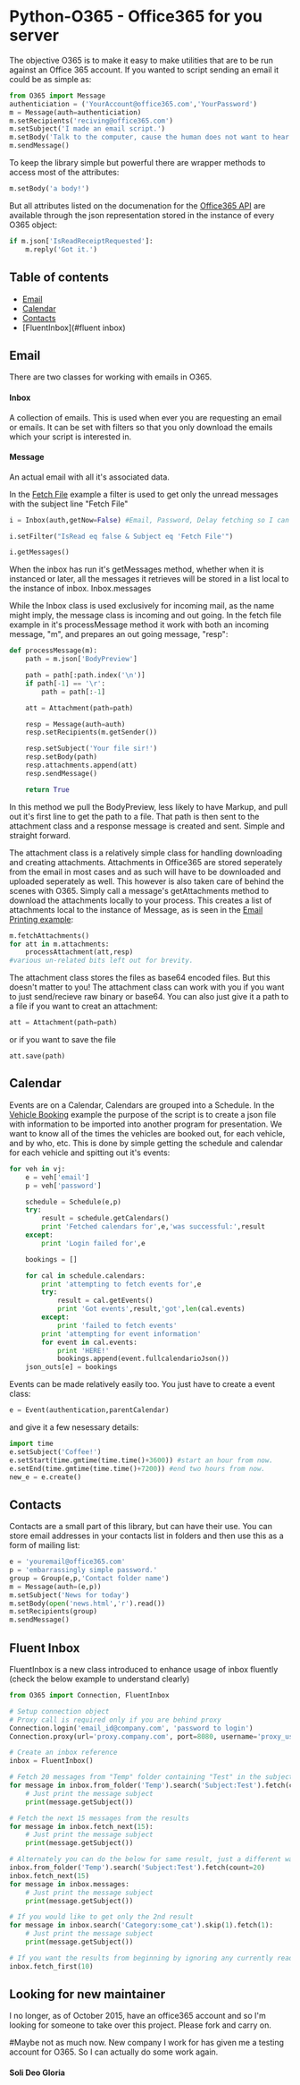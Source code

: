 # Python-O365 - Office365 for you server

The objective O365 is to make it easy to make utilities that are to be run against an Office 365 account. If you wanted to script sending an email it could be as simple as:

```python
from O365 import Message
authenticiation = ('YourAccount@office365.com','YourPassword')
m = Message(auth=authenticiation)
m.setRecipients('reciving@office365.com')
m.setSubject('I made an email script.')
m.setBody('Talk to the computer, cause the human does not want to hear it any more.')
m.sendMessage()
```

To keep the library simple but powerful there are wrapper methods to access most of the attributes:
```python
m.setBody('a body!')
```

But all attributes listed on the documenation for the [Office365 API](https://msdn.microsoft.com/office/office365/APi/api-catalog) are available through the json representation stored in the instance of every O365 object:
```python
if m.json['IsReadReceiptRequested']:
	m.reply('Got it.')
```

## Table of contents

- [Email](#email)
- [Calendar](#calendar)
- [Contacts](#contacts)
- [FluentInbox](#fluent inbox)

## Email
There are two classes for working with emails in O365.
#### Inbox
A collection of emails. This is used when ever you are requesting an email or emails. It can be set with filters so that you only download the emails which your script is interested in. 
#### Message
An actual email with all it's associated data.

In the [Fetch File](https://github.com/Narcolapser/python-o365/blob/master/examples/fetchFile.py) example a filter is used to get only the unread messages with the subject line "Fetch File"
```python
i = Inbox(auth,getNow=False) #Email, Password, Delay fetching so I can change the filters.

i.setFilter("IsRead eq false & Subject eq 'Fetch File'")

i.getMessages()
```

When the inbox has run it's getMessages method, whether when it is instanced or later, all the messages it retrieves will be stored in a list local to the instance of inbox. Inbox.messages

While the Inbox class is used exclusively for incoming mail, as the name might imply, the message class is incoming and out going. In the fetch file example in it's processMessage method it work with both an incoming message, "m", and prepares an out going message, "resp":
```python
def processMessage(m):
	path = m.json['BodyPreview']

	path = path[:path.index('\n')]
	if path[-1] == '\r':
		path = path[:-1]

	att = Attachment(path=path)

	resp = Message(auth=auth)
	resp.setRecipients(m.getSender())

	resp.setSubject('Your file sir!')
	resp.setBody(path)
	resp.attachments.append(att)
	resp.sendMessage()

	return True
```
In this method we pull the BodyPreview, less likely to have Markup, and pull out it's first line to get the path to a file. That path is then sent to the attachment class and a response message is created and sent. Simple and straight forward.

The attachment class is a relatively simple class for handling downloading and creating attachments. Attachments in Office365 are stored seperately from the email in most cases and as such will have to be downloaded and uploaded seperately as well. This however is also taken care of behind the scenes with O365. Simply call a message's getAttachments method to download the attachments locally to your process. This creates a list of attachments local to the instance of Message, as is seen in the [Email Printing example](https://github.com/Narcolapser/python-o365/blob/master/examples/EmailPrinting/emailprinting.py):
```python
m.fetchAttachments()
for att in m.attachments:
	processAttachment(att,resp)
#various un-related bits left out for brevity.
```
The attachment class stores the files as base64 encoded files. But this doesn't matter to you! The attachment class can work with you if you want to just send/recieve raw binary or base64. You can also just give it a path to a file if you want to creat an attachment:
```python
att = Attachment(path=path)
```
or if you want to save the file
```
att.save(path)
```

## Calendar
Events are on a Calendar, Calendars are grouped into a Schedule. In the [Vehicle Booking](https://github.com/Narcolapser/python-o365/blob/master/examples/VehicleBookings/veh.py) example the purpose of the script is to create a json file with information to be imported into another program for presentation. We want to know all of the times the vehicles are booked out, for each vehicle, and by who, etc. This is done by simple getting the schedule and calendar for each vehicle and spitting out it's events:
```python
for veh in vj:
	e = veh['email']
	p = veh['password']

	schedule = Schedule(e,p)
	try:
		result = schedule.getCalendars()
		print 'Fetched calendars for',e,'was successful:',result
	except:
		print 'Login failed for',e

	bookings = []

	for cal in schedule.calendars:
		print 'attempting to fetch events for',e
		try:
			result = cal.getEvents()
			print 'Got events',result,'got',len(cal.events)
		except:
			print 'failed to fetch events'
		print 'attempting for event information'
		for event in cal.events:
			print 'HERE!'
			bookings.append(event.fullcalendarioJson())
	json_outs[e] = bookings
```

Events can be made relatively easily too. You just have to create a event class:
```python
e = Event(authentication,parentCalendar)
```
and give it a few nesessary details:
```python
import time
e.setSubject('Coffee!')
e.setStart(time.gmtime(time.time()+3600)) #start an hour from now.
e.setEnd(time.gmtime(time.time()+7200)) #end two hours from now.
new_e = e.create()
```

## Contacts
Contacts are a small part of this library, but can have their use. You can store email addresses in your contacts list in folders and then use this as a form of mailing list:
```python
e = 'youremail@office365.com'
p = 'embarrassingly simple password.'
group = Group(e,p,'Contact folder name')
m = Message(auth=(e,p))
m.setSubject('News for today')
m.setBody(open('news.html','r').read())
m.setRecipients(group)
m.sendMessage()
```

## Fluent Inbox
FluentInbox is a new class introduced to enhance usage of inbox fluently (check the below example to understand clearly)
```python
from O365 import Connection, FluentInbox

# Setup connection object
# Proxy call is required only if you are behind proxy
Connection.login('email_id@company.com', 'password to login')
Connection.proxy(url='proxy.company.com', port=8080, username='proxy_username', password='proxy_password')

# Create an inbox reference
inbox = FluentInbox()

# Fetch 20 messages from "Temp" folder containing "Test" in the subject
for message in inbox.from_folder('Temp').search('Subject:Test').fetch(count=20):
    # Just print the message subject
    print(message.getSubject())

# Fetch the next 15 messages from the results
for message in inbox.fetch_next(15):
    # Just print the message subject
    print(message.getSubject())

# Alternately you can do the below for same result, just a different way of accessing the messages
inbox.from_folder('Temp').search('Subject:Test').fetch(count=20)
inbox.fetch_next(15)
for message in inbox.messages:
    # Just print the message subject
    print(message.getSubject())

# If you would like to get only the 2nd result
for message in inbox.search('Category:some_cat').skip(1).fetch(1):
    # Just print the message subject
    print(message.getSubject())

# If you want the results from beginning by ignoring any currently read count
inbox.fetch_first(10)
```



## Looking for new maintainer
I no longer, as of October 2015, have an office365 account and so I'm looking for someone to take over this project. Please fork and carry on.

#Maybe not as much now.
New company I work for has given me a testing account for O365. So I can actually do some work again. 


#### Soli Deo Gloria
